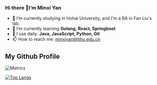 ### Hi there 👋I’m Minxi Yan

- 🔭 I’m currently studying in Hohai University, and I'm a RA in Fan Liu's lab.  
- 🌱 I’m currently learning **Golang, React, Springboot**  
- 🚀 I use daily: **Java, JavaScript, Python, Git**  
- 📫 How to reach me: minxiyan@hhu.edu.cn

## My Github Profile
![Metrics](https://metrics.lecoq.io/Yan0613?template=classic&base=header%2C%20activity%2C%20community%2C%20repositories%2C%20metadata&base.indepth=false&base.hireable=false&base.skip=false&config.timezone=Asia%2FShanghai)
<!-- ![Anurag's GitHub stats](https://github-readme-stats.vercel.app/api?username=Yan0613&show_icons=true)   -->

[![Top Langs](https://github-readme-stats.vercel.app/api/top-langs/?username=Yan0613&layout=compact)](https://github.com/Yan0613/github-readme-stats)
